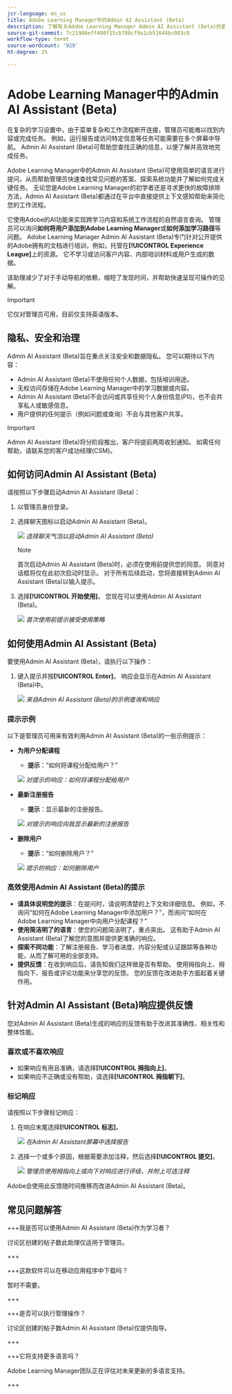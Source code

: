 ```yaml
---
jcr-language: en_us
title: Adobe Learning Manager中的Admin AI Assistant (Beta)
description: 了解有关Adobe Learning Manager Admin AI Assistant (Beta)的更多信息
source-git-commit: 7c21986eff480f15cb788cf9a1cb51644bc083c8
workflow-type: tm+mt
source-wordcount: '929'
ht-degree: 1%

---
```



# Adobe Learning Manager中的Admin AI Assistant (Beta)

在复杂的学习设置中，由于菜单复杂和工作流程断开连接，管理员可能难以找到内容或完成任务。 例如，运行报告或访问特定信息等任务可能需要在多个屏幕中导航。 Admin AI Assistant (Beta)可帮助您查找正确的信息，以便了解并高效地完成任务。

Adobe Learning Manager中的Admin AI Assistant (Beta)可使用简单的语言进行提问，从而帮助管理员快速查找常见问题的答案、探索系统功能并了解如何完成关键任务。 无论您是Adobe Learning Manager的初学者还是寻求更快的故障排除方法，Admin AI Assistant (Beta)都通过在平台中直接提供上下文感知帮助来简化您的工作流程。

它使用Adobe的AI功能来实现跨学习内容和系统工作流程的自然语言查询。  管理员可以询问&#x200B;**如何将用户添加到Adobe Learning Manager**&#x200B;或&#x200B;**如何添加学习路径**&#x200B;等问题。 Adobe Learning Manager Admin AI Assistant (Beta)专门针对公开提供的Adobe拥有的文档进行培训，例如，托管在&#x200B;**[!UICONTROL Experience League]**&#x200B;上的资源。 它不学习或访问客户内容、内部培训材料或用户生成的数据。

该助理减少了对于手动导航的依赖，缩短了发现时间，并帮助快速呈现可操作的见解。

<!--## Key benefits

* Perform common administrator tasks faster with conversational guidance.
* Get instant answers without browsing through extensive menus.
* Gain real-time insights and step-by-step guidance for administrative workflows.-->


>[!IMPORTANT]
>
>它仅对管理员可用，目前仅支持英语版本。

## 隐私、安全和治理

Admin AI Assistant (Beta)旨在重点关注安全和数据隐私。 您可以期待以下内容：

* Admin AI Assistant (Beta)不使用任何个人数据，包括培训用途。
* 无权访问存储在Adobe Learning Manager中的学习数据或内容。
* Admin AI Assistant (Beta)不会访问或共享任何个人身份信息(PII)，也不会共享私人或敏感信息。
* 用户提供的任何提示（例如问题或查询）不会与其他客户共享。

>[!IMPORTANT]
>
>Admin AI Assistant (Beta)将分阶段推出，客户将提前两周收到通知。 如需任何帮助，请联系您的客户成功经理(CSM)。

## 如何访问Admin AI Assistant (Beta)

请按照以下步骤启动Admin AI Assistant (Beta)：

1. 以管理员身份登录。
2. 选择聊天图标以启动Admin AI Assistant (Beta)。

   ![](assets/alm-ai-assistant.png)
   _选择聊天气泡以启动Admin AI Assistant (Beta)_

   >[!NOTE]
   >
   >首次启动Admin AI Assistant (Beta)时，必须在使用前提供您的同意。 同意对话框将仅在此初次启动时显示。 对于所有后续启动，您将直接转到Admin AI Assistant (Beta)以输入提示。

3. 选择&#x200B;**[!UICONTROL 开始使用]**。 您现在可以使用Admin AI Assistant (Beta)。

   ![](assets/get-started-ai.jpg)
   _首次使用前提示接受使用策略_

## 如何使用Admin AI Assistant (Beta)

要使用Admin AI Assistant (Beta)，请执行以下操作：

1. 键入提示并按&#x200B;**[!UICONTROL Enter]**。 响应会显示在Admin AI Assistant (Beta)中。

   ![](assets/enter-a-prompt.png)
   _来自Admin AI Assistant (Beta)的示例查询和响应_

### 提示示例

以下是管理员可用来有效利用Admin AI Assistant (Beta)的一些示例提示：

* **为用户分配课程**
   * **提示**：“如何将课程分配给用户？”

  ![](assets/prompt-1.png)
  _对提示的响应：如何将课程分配给用户_

* **最新注册报告**
   * **提示**：显示最新的注册报告。

  ![](assets/prompt-2.png)
  _对提示的响应向我显示最新的注册报告_

* **删除用户**
   * **提示**：“如何删除用户？”

  ![](assets/prompt-3.png)
  _提示的响应：如何删除用户_

### 高效使用Admin AI Assistant (Beta)的提示

* **请具体说明您的提示**：在提问时，请说明清楚的上下文和详细信息。 例如，不询问“如何在Adobe Learning Manager中添加用户？”，而询问“如何在Adobe Learning Manager中向用户分配课程？”
* **使用简洁明了的语言**：使您的问题简洁明了，重点突出。 这有助于Admin AI Assistant (Beta)了解您的意图并提供更准确的响应。
* **探索不同功能**：了解注册报告、学习者进度、内容分配或认证跟踪等各种功能，从而了解可用的全部支持。
* **提供反馈**：在收到响应后，请告知我们这样做是否有帮助。 使用拇指向上、拇指向下、报告或评论功能来分享您的反馈。 您的反馈在改进助手方面起着关键作用。


## 针对Admin AI Assistant (Beta)响应提供反馈

您对Admin AI Assistant (Beta)生成的响应的反馈有助于改进其准确性、相关性和整体性能。

### 喜欢或不喜欢响应

* 如果响应有用且准确，请选择&#x200B;**[!UICONTROL 拇指向上]**。
* 如果响应不正确或没有帮助，请选择&#x200B;**[!UICONTROL 拇指朝下]**。

### 标记响应

请按照以下步骤标记响应：

1. 在响应末尾选择&#x200B;**[!UICONTROL 标志]**。

   ![](assets/report-response.png)
   _在Admin AI Assistant屏幕中选择报告_

2. 选择一个或多个原因，根据需要添加注释，然后选择&#x200B;**[!UICONTROL 提交]**。

   ![](assets/select-submit.png)
   _管理员使用拇指向上或向下对响应进行评级，并附上可选注释_

Adobe会使用此反馈随时间推移而改进Admin AI Assistant (Beta)。

## 常见问题解答

+++我是否可以使用Admin AI Assistant (Beta)作为学习者？

讨论区创建的帖子数此助理仅适用于管理员。

+++

+++这款软件可以在移动应用程序中下载吗？

暂时不需要。

+++

+++是否可以执行管理操作？

讨论区创建的帖子数Admin AI Assistant (Beta)仅提供指导。

+++

+++它将支持更多语言吗？

Adobe Learning Manager团队正在评估对未来更新的多语言支持。

+++
